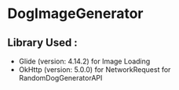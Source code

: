 # DogImageGenerator

## Library Used :  
- Glide (version: 4.14.2) for Image Loading
- OkHttp (version: 5.0.0) for NetworkRequest for RandomDogGeneratorAPI

